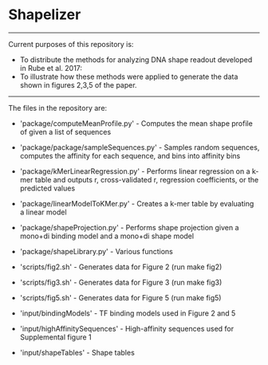 # Shapelizer
---

Current purposes of this repository is:
* To distribute the methods for analyzing DNA shape readout developed in Rube et al. 2017:
* To illustrate how these methods were applied to generate the data shown in figures 2,3,5 of the paper.

---

The files in the repository are:
* 'package/computeMeanProfile.py'        - Computes the mean shape profile of given a list of sequences
* 'package/package/sampleSequences.py'   - Samples random sequences, computes the affinity for each sequence, and bins into  affinity bins
* 'package/kMerLinearRegression.py'      - Performs linear regression on a k-mer table and outputs r, cross-validated r, regression coefficients, or the predicted values
* 'package/linearModelToKMer.py'         - Creates a k-mer table by evaluating a linear model
* 'package/shapeProjection.py'           - Performs shape projection given a mono+di binding model and a mono+di shape model
* 'package/shapeLibrary.py'              - Various functions

* 'scripts/fig2.sh'                      - Generates data for Figure 2 (run make fig2)
* 'scripts/fig3.sh'                      - Generates data for Figure 3 (run make fig3)
* 'scripts/fig5.sh'                      - Generates data for Figure 5 (run make fig5)

* 'input/bindingModels'                  - TF binding models used in Figure 2 and 5
* 'input/highAffinitySequences'          - High-affinity sequences used for Supplemental figure 1
* 'input/shapeTables'                    - Shape tables
